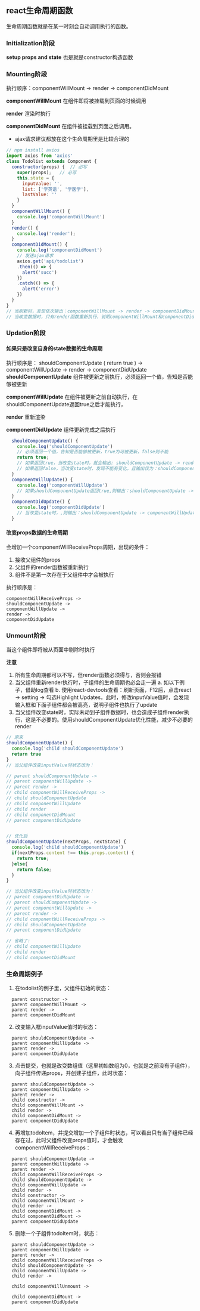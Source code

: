 <!-- 6. react生命周期函数 -->
## react生命周期函数
生命周期函数就是在某一时刻会自动调用执行的函数。

### Initialization阶段
**setup props and state**
也是就是constructor构造函数

### Mounting阶段
执行顺序：componentWillMount -> render -> componentDidMount

**componentWillMount**
在组件即将被挂载到页面的时候调用

**render**
渲染时执行

**componentDidMount**
在组件被挂载到页面之后调用。
* ajax请求建议都放在这个生命周期里是比较合理的
```js
// npm install axios
import axios from 'axios'
class Todolist extends Component {
  constructor(props) {  // 必写
    super(props);   // 必写
    this.state = {
      inputValue: '',
      list: ['学英语', '学医学'],
      lastValue: ''
    }
  }
  componentWillMount() {
    console.log('componentWillMount')
  }
  render() {
    console.log('render');
  }
  componentDidMount() {
    console.log('componentDidMount')
    // 发送ajax请求
    axios.get('api/todolist')
    .then(() => {
      alert('succ')
    })
    .catch(() => {
      alert('error')
    })
  }
}
// 当刷新时，发现依次输出：componentWillMount -> render -> componentDidMount
// 当改变数据时，只有render函数重新执行，说明componentWillMount和componentDidMount函数一般只在第一次页面挂载时执行
```

### Updation阶段

#### 如果只是改变自身的state数据的生命周期
执行顺序是： shouldComponentUpdate ( return true ) -> componentWillUpdate -> render -> componentDidUpdate
**shouldComponentUpdate**
组件被更新之前执行，必须返回一个值，告知是否能够被更新

**componentWillUpdate**
在组件被更新之前自动执行，在shouldComponentUpdate返回true之后才能执行，

**render** 
重新渲染

**componentDidUpdate**
组件更新完成之后执行

```js
  shouldComponentUpdate() {
    console.log('shouldComponentUpdate')
    // 必须返回一个值，告知是否能够被更新，true为可被更新，false则不能
    return true;
    // 如果返回true，当改变state时，就会输出: shouldComponentUpdate -> render
    // 如果返回false，当改变state时，发现不能有变化，且输出仅为：shouldComponentUpdate
  }
  componentWillUpdate() {
    console.log('componentWillUpdate')
    // 如果shouldComponentUpdate返回true,则输出：shouldComponentUpdate -> componentWillUpdate -> render
  }
  componentDidUpdate() {
    console.log('componentDidUpdate')
    // 当改变state时，,则输出：shouldComponentUpdate -> componentWillUpdate -> render -> componentDidUpdate
  }
```

#### 改变props数据的生命周期
会增加一个componentWillReceiveProps周期，出现的条件：
1. 接收父组件的props
2. 父组件的render函数被重新执行
3. 组件不是第一次存在于父组件中才会被执行

执行顺序是： 
```
componentWillReceiveProps ->
shouldComponentUpdate ->
componentWillUpdate ->
render ->
componentDidUpdate
```

### Unmount阶段
当这个组件即将被从页面中剔除时执行

**注意**
1. 所有生命周期都可以不写，但render函数必须得与，否则会报错
2. 当父组件重新render执行时，子组件的生命周期也必会走一遍
    a. 如以下例子，借助log查看
    b. 使用react-devtools查看：刷新页面，F12后，点击react -> setting -> 勾选Highlight Updates，此时，修改inputValue值时，会发现输入框和下面子组件都会被高亮，说明子组件也执行了update
3. 当父组件改变state时，实际未动到子组件数据时，也会造成子组件render执行，这是不必要的。使用shouldComponentUpdate优化性能，减少不必要的render
  ```js
  // 原来
  shouldComponentUpdate() {
    console.log('child shouldComponentUpdate')
    return true
  }
  // 当父组件改变inputValue时状态改为：

  // parent shouldComponentUpdate -> 
  // parent componentWillUpdate -> 
  // parent render -> 
  // child componentWillReceiveProps -> 
  // child shouldComponentUpdate
  // child componentWillUpdate
  // child render
  // child componentDidMount
  // parent componentDidUpdate


  // 优化后
  shouldComponentUpdate(nextProps, nextState) {
    console.log('child shouldComponentUpdate')
    if(nextProps.content !== this.props.content) {
      return true;
    }else{
      return false;
    }
  }

  // 当父组件改变inputValue时状态改为：
  // parent componentDidUpdate -> 
  // parent shouldComponentUpdate -> 
  // parent componentWillUpdate -> 
  // parent render -> 
  // child componentWillReceiveProps -> 
  // child shouldComponentUpdate
  // parent componentDidUpdate

  // 省略了:
  // child componentWillUpdate
  // child render
  // child componentDidMount
  ```


### 生命周期例子
1. 在todolist的例子里，父组件初始的状态：
```
  parent constructor -> 
  parent componentWillMount -> 
  parent render -> 
  parent componentDidMount
```
2. 改变输入框inputValue值时的状态：
```
  parent shouldComponentUpdate -> 
  parent componentWillUpdate -> 
  parent render -> 
  parent componentDidUpdate
```
3. 点击提交，也就是改变数组值（这里初始数组为0，也就是之前没有子组件），向子组件传递props，并创建子组件，此时状态：
```
  parent shouldComponentUpdate -> 
  parent componentWillUpdate -> 
  parent render -> 
  child constructor -> 
  child componentWillMount -> 
  child render -> 
  child componentDidMount -> 
  parent componentDidUpdate
```

4. 再增加todoItem，并提交增加一个子组件时状态，可以看出只有当子组件已经存在过，此时父组件改变props值时，才会触发componentWillReceiveProps：
```
  parent shouldComponentUpdate -> 
  parent componentWillUpdate -> 
  parent render -> 
  child componentWillReceiveProps -> 
  child shouldComponentUpdate -> 
  child componentWillUpdate -> 
  child render -> 
  child constructor -> 
  child componentWillMount -> 
  child render -> 
  child componentDidMount -> 
  child componentDidMount -> 
  parent componentDidUpdate
```
5. 删除一个子组件todoItem时，状态：
```
  parent shouldComponentUpdate -> 
  parent componentWillUpdate -> 
  parent render -> 
  child componentWillReceiveProps ->
  child shouldComponentUpdate -> 
  child componentWillUpdate -> 
  child render -> 

  child componentWillUnmount -> 

  child componentDidMount -> 
  parent componentDidUpdate
```

